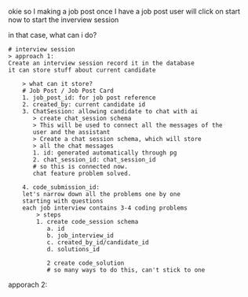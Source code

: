 okie so I making a job post
once I have a job post
user will click on start now
to start the inverview session

in that case, what can i do?

    # interview session
    > approach 1:
    Create an interview session record it in the database
    it can store stuff about current candidate

        > what can it store?
        # Job Post / Job Post Card 
        1. job_post_id: for job post reference
        2. created_by: current candidate id
        3. ChatSession: allowing candidate to chat with ai
           > create chat_session schema
           > This will be used to connect all the messages of the 
           user and the assistant
           > Create a chat session schema, which will store
           > all the chat messages 
           1. id: generated automatically through pg
           2. chat_session_id: chat_session_id
           # so this is connected now.
           chat feature problem solved.

        4. code_submission_id: 
        let's narrow down all the problems one by one
        starting with questions
        each job interview contains 3-4 coding problems 
            > steps
            1. create code_session schema
               a. id
               b. job_interview_id
               c. created_by_id/candidate_id 
               d. solutions_id
                
               2 create code_solution
               # so many ways to do this, can't stick to one



        

          











 apporach 2:
    
